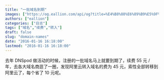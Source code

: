 ```yaml
---
title: "一批域名到期"
images: ["https://og.eallion.com/api/og?title=%E4%B8%80%E6%89%B9%E5%9F%9F%E5%90%8D%E5%88%B0%E6%9C%9F"]
authors: ["eallion"]
categories: ["日志"]
tags: ["域名","续费","转入"]
draft: false
slug: "domain-names"
date: "2016-01-16 16:18:00"
lastmod: "2016-01-16 16:18:00"
---
```


去年 DNSpod 做活动的时候，注册的一批域名马上就要到期了，续费 55 元 / 年，去各大域名商逛了一圈，发现阿里云转入域名的费为 45 元，索性全部转移到阿里云了，每个省了 10 元呢。
